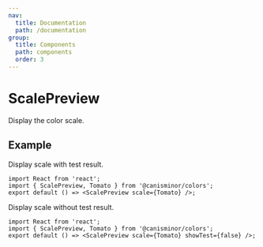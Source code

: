 ```yaml
---
nav:
  title: Documentation
  path: /documentation
group:
  title: Components
  path: components
  order: 3
---
```


# ScalePreview

Display the color scale.

## Example

Display scale with test result.

```tsx
import React from 'react';
import { ScalePreview, Tomato } from '@canisminor/colors';
export default () => <ScalePreview scale={Tomato} />;
```

Display scale without test result.

```tsx
import React from 'react';
import { ScalePreview, Tomato } from '@canisminor/colors';
export default () => <ScalePreview scale={Tomato} showTest={false} />;
```

<API></API>
